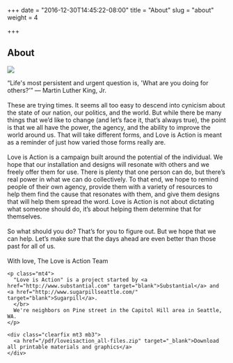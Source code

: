 +++
date = "2016-12-30T14:45:22-08:00"
title = "About"
slug = "about"
weight = 4

+++

<div class="mt2 mb2">
  <h2 class="mb3">About</h2>
  <div class="col-12">
    <img class="fit" src="/img/lisa-about-011017.jpg">
    <p class="mt3">“Life's most persistent and urgent question is, 'What are you doing for others?’” ― Martin Luther King, Jr.
    </br>
    </br>
    These are trying times. It seems all too easy to descend into cynicism about the state of our nation, our politics, and the world. But while there be many things that we’d like to change (and let’s face it, that’s always true), the point is that we all have the power, the agency, and the ability to improve the world around us. That will take different forms, and Love is Action is meant as a reminder of just how varied those forms really are.
    </br>
    </br>
    Love is Action is a campaign built around the potential of the individual. We hope that our installation and designs will resonate with others and we freely offer them for use. There is plenty that one person can do, but there’s real power in what we can do collectively. To that end, we hope to remind people of their own agency, provide them with a variety of resources to help them find the cause that resonates with them, and give them designs that will help them spread the word. Love is Action is not about dictating what someone should do, it’s about helping them determine that for themselves.
    </br>
    </br>
    So what should you do? That’s for you to figure out. But we hope that we can help. Let’s make sure that the days ahead are even better than those past for all of us.
    </br>
    </br>
    With love,
    The Love is Action Team

    <p class="mt4">
      "Love is Action" is a project started by <a href="http://www.substantial.com" target="blank">Substantial</a> and <a href="http://www.sugarpillseattle.com/" target="blank">Sugarpill</a>.
      </br>
      We're neighbors on Pine street in the Capitol Hill area in Seattle, WA.
    </p>

    <div class="clearfix mt3 mb3">
      <a href="/pdf/loveisaction_all-files.zip" target="_blank">Download all printable materials and graphics</a>
    </div>

  </div>
<div>
